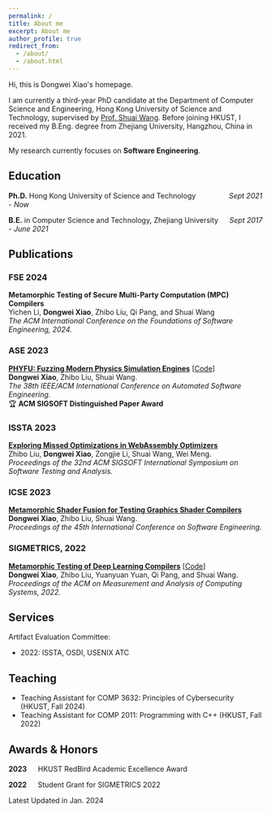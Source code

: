 ```yaml
---
permalink: /
title: About me
excerpt: About me
author_profile: true
redirect_from: 
  - /about/
  - /about.html
---
```

Hi, this is Dongwei Xiao's homepage.

I am currently a third-year PhD candidate at the Department of Computer Science and Engineering, Hong Kong University of Science and Technology, supervised by [Prof. Shuai Wang](https://www.cse.ust.hk/~shuaiw/).
  Before joining HKUST, I received my B.Eng. degree from Zhejiang University, Hangzhou, China in 2021.

My research currently focuses on **Software Engineering**.

Education
------
**Ph.D.** Hong Kong University of Science and Technology  &emsp; &emsp; &emsp; &nbsp; *Sept 2021 - Now*

**B.E.** in Computer Science and Technology, Zhejiang University &emsp; *Sept 2017 - June 2021*


Publications
------
### FSE 2024 
**Metamorphic Testing of Secure Multi-Party Computation (MPC) Compilers**  
Yichen Li, **Dongwei Xiao**, Zhibo Liu, Qi Pang, and Shuai Wang   
*The ACM International Conference on the Foundations of Software Engineering, 2024.*  

### ASE 2023 
[**PHYFU: Fuzzing Modern Physics Simulation Engines**](https://ieeexplore.ieee.org/document/10298312) [[Code](https://github.com/PhyFuzz/phyfu)]  
**Dongwei Xiao**, Zhibo Liu, Shuai Wang.  
*The 38th IEEE/ACM International Conference on Automated Software Engineering.*  
🏆 **ACM SIGSOFT Distinguished Paper Award**

### ISSTA 2023 
[**Exploring Missed Optimizations in WebAssembly Optimizers**](https://dl.acm.org/doi/10.1145/3597926.3598068)  
Zhibo Liu, **Dongwei Xiao**, Zongjie Li, Shuai Wang, Wei Meng.  
*Proceedings of the 32nd ACM SIGSOFT International Symposium on Software Testing and Analysis.*

### ICSE 2023 
[**Metamorphic Shader Fusion for Testing Graphics Shader Compilers**](https://ieeexplore.ieee.org/document/10172737/)  
**Dongwei Xiao**, Zhibo Liu, Shuai Wang.  
*Proceedings of the 45th International Conference on Software Engineering.*

### SIGMETRICS, 2022
[**Metamorphic Testing of Deep Learning Compilers**](https://dl.acm.org/doi/abs/10.1145/3508035) [[Code](https://github.com/Wilbur-Django/Testing-DNN-Compilers)]  
**Dongwei Xiao**, Zhibo Liu, Yuanyuan Yuan, Qi Pang, and Shuai Wang.  
*Proceedings of the ACM on Measurement and Analysis of Computing Systems, 2022.*

Services
------
Artifact Evaluation Committee:
 - 2022: ISSTA, OSDI, USENIX ATC

Teaching
------
 * Teaching Assistant for COMP 3632: Principles of Cybersecurity (HKUST, Fall 2024) 
 * Teaching Assistant for COMP 2011: Programming with C++ (HKUST, Fall 2022) 
    
Awards & Honors
------
**2023** &emsp; HKUST RedBird Academic Excellence Award

**2022** &emsp; Student Grant for SIGMETRICS 2022

<!--
Technical Skills
------
**Programming/Scripting** &emsp; Python, Java, C/C++
-->


Latest Updated in Jan. 2024

<script type="text/javascript" id="clustrmaps" src="//clustrmaps.com/map_v2.js?d=tL7XgyZw0CuieKyBQm3coLs2JdWiwgfF236zkA_oBto&cl=ffffff&w=a"></script>
